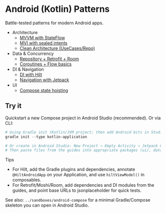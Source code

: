 # Android (Kotlin) Patterns

Battle-tested patterns for modern Android apps.

- Architecture
  - [MVVM with StateFlow](./architecture-mvvm-stateflow.md)
  - [MVI with sealed intents](./architecture-mvi.md)
  - [Clean Architecture (UseCases/Repo)](./architecture-clean.md)
- Data & Concurrency
  - [Repository + Retrofit + Room](./repository-retrofit-room.md)
  - [Coroutines + Flow basics](./coroutines-flow.md)
- DI & Navigation
  - [DI with Hilt](./di-hilt.md)
  - [Navigation with Jetpack](./navigation-jetpack.md)
- UI
  - [Compose state hoisting](./ui-compose-state-hoisting.md)

## Try it

Quickstart a new Compose project in Android Studio (recommended). Or via CLI:

```powershell
# Using Gradle init (Kotlin/JVM project; then add Android bits in Studio)
gradle init --type kotlin-application

# Or create in Android Studio: New Project → Empty Activity → Jetpack Compose
# Then paste files from the guides into appropriate packages (ui/, data/, di/).
```

Tips

- For Hilt, add the Gradle plugins and dependencies, annotate `@HiltAndroidApp` on your Application, and use `hiltViewModel()` in composables.
- For Retrofit/Moshi/Room, add dependencies and DI modules from the guides, and point base URLs to jsonplaceholder for quick tests.

See also: `../sandboxes/android-compose` for a minimal Gradle/Compose skeleton you can open in Android Studio.
